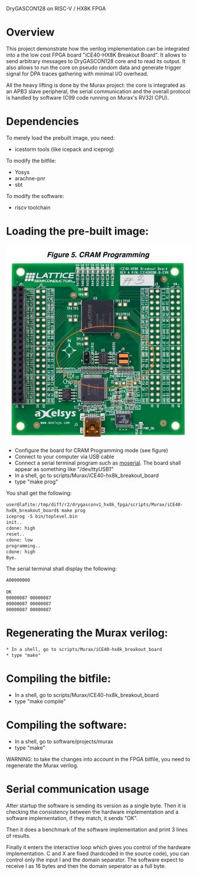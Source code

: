 DryGASCON128 on RISC-V / HX8K FPGA

# Overview
This project demonstrate how the verilog implementation can be integrated into a the low cost FPGA board "iCE40-HX8K Breakout Board". It allows to send arbitrary messages to DryGASCON128 core and to read its output. It also allows to run the core on pseudo random data and generate trigger signal for DPA traces gathering with minimal I/O overhead.

All the heavy lifting is done by the Murax project: the core is integrated as an APB3 slave peripheral, the serial communication and the overall protocol is handled by software (C99 code running on Murax's RV32I CPU).

# Dependencies
To merely load the prebuilt image, you need:
* icestorm tools (like icepack and iceprog)

To modify the bitfile:
* Yosys
* arachne-pnr
* sbt

To modify the software:
* riscv toolchain

# Loading the pre-built image:

![CRAM Programming Config](scripts/Murax/iCE40-hx8k_breakout_board/img/cram-programming-config.png)

* Configure the board for CRAM Programming mode (see figure)
* Connect to your computer via USB cable
* Connect a serial terminal program such as [moserial](http://live.gnome.org/moserial). The board shall appear as something like "/dev/ttyUSB1"
* In a shell, go to scripts/Murax/iCE40-hx8k_breakout_board
* type "make prog"

You shall get the following:

    user@lafite:/tmp/diff/r2/drygasconv1_hx8k_fpga/scripts/Murax/iCE40-hx8k_breakout_board$ make prog
    iceprog -S bin/toplevel.bin
    init..
    cdone: high
    reset..
    cdone: low
    programming..
    cdone: high
    Bye.

The serial terminal shall display the following:

    A00000000

    OK
    00000087 00000087
    00000087 00000087
    00000087 00000087

# Regenerating the Murax verilog:

    * In a shell, go to scripts/Murax/iCE40-hx8k_breakout_board
    * type "make"

# Compiling the bitfile:

* In a shell, go to scripts/Murax/iCE40-hx8k_breakout_board
* type "make compile"

# Compiling the software:

* In a shell, go to software/projects/murax
* type "make"

WARNING: to take the changes into account in the FPGA bitfile, you need to regenerate the Murax verilog.

# Serial communication usage
After startup the software is sending its version as a single byte. Then it is checking the consistency between the hardware implementation and a software implementation, if they match, it sends "OK".

Then it does a benchmark of the software implementation and print 3 lines of results.

Finally it enters the interactive loop which gives you control of the hardware implementation. C and X are fixed (hardcoded in the source code), you can control only the input I and the domain separator. The software expect to receive I as 16 bytes and then the domain seperator as a full byte.
